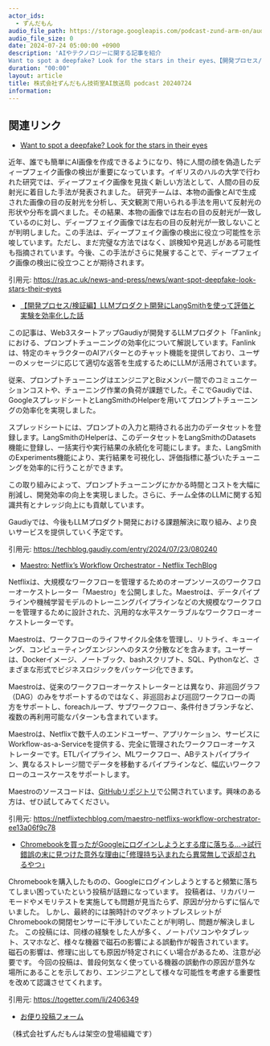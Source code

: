 ```yaml
---
actor_ids:
  - ずんだもん
audio_file_path: https://storage.googleapis.com/podcast-zund-arm-on/audio/株式会社ずんだもん技術室AI放送局_podcast_20240724.mp3
audio_file_size: 0
date: 2024-07-24 05:00:00 +0900
description: 'AIやテクノロジーに関する記事を紹介  
Want to spot a deepfake? Look for the stars in their eyes、【開発プロセス/検証編】LLMプロダクト開発にLangSmithを使って評価と実験を効率化した話、Maestro: Netflix’s Workflow Orchestrator - Netflix TechBlog、Chromebookを買ったがGoogleにログインしようとする度に落ちる...→試行錯誤の末に見つけた意外な理由に｢修理持ち込まれたら異常無しで返却されるやつ｣'
duration: "00:00"
layout: article
title: 株式会社ずんだもん技術室AI放送局 podcast 20240724
information: 
---
```


## 関連リンク


- [Want to spot a deepfake? Look for the stars in their eyes](https://ras.ac.uk/news-and-press/news/want-spot-deepfake-look-stars-their-eyes)  


近年、誰でも簡単にAI画像を作成できるようになり、特に人間の顔を偽造したディープフェイク画像の検出が重要になっています。イギリスのハルの大学で行われた研究では、ディープフェイク画像を見抜く新しい方法として、人間の目の反射光に着目した手法が発表されました。
研究チームは、本物の画像とAIで生成された画像の目の反射光を分析し、天文観測で用いられる手法を用いて反射光の形状や分布を調べました。その結果、本物の画像では左右の目の反射光が一致しているのに対し、ディープフェイク画像では左右の目の反射光が一致しないことが判明しました。この手法は、ディープフェイク画像の検出に役立つ可能性を示唆しています。ただし、まだ完璧な方法ではなく、誤検知や見逃しがある可能性も指摘されています。今後、この手法がさらに発展することで、ディープフェイク画像の検出に役立つことが期待されます。 


引用元: https://ras.ac.uk/news-and-press/news/want-spot-deepfake-look-stars-their-eyes


- [【開発プロセス/検証編】LLMプロダクト開発にLangSmithを使って評価と実験を効率化した話](https://techblog.gaudiy.com/entry/2024/07/23/080240)  

 
この記事は、Web3スタートアップGaudiyが開発するLLMプロダクト「Fanlink」における、プロンプトチューニングの効率化について解説しています。Fanlinkは、特定のキャラクターのAIアバターとのチャット機能を提供しており、ユーザーのメッセージに応じて適切な返答を生成するためにLLMが活用されています。

従来、プロンプトチューニングはエンジニアとBizメンバー間でのコミュニケーションコストや、チューニング作業の負荷が課題でした。そこでGaudiyでは、GoogleスプレッドシートとLangSmithのHelperを用いてプロンプトチューニングの効率化を実現しました。

スプレッドシートには、プロンプトの入力と期待される出力のデータセットを登録します。LangSmithのHelperは、このデータセットをLangSmithのDatasets機能に登録し、一括実行や実行結果の永続化を可能にします。また、LangSmithのExperiments機能により、実行結果を可視化し、評価指標に基づいたチューニングを効率的に行うことができます。

この取り組みによって、プロンプトチューニングにかかる時間とコストを大幅に削減し、開発効率の向上を実現しました。さらに、チーム全体のLLMに関する知識共有とナレッジ向上にも貢献しています。

Gaudiyでは、今後もLLMプロダクト開発における課題解決に取り組み、より良いサービスを提供していく予定です。

引用元: https://techblog.gaudiy.com/entry/2024/07/23/080240


- [Maestro: Netflix’s Workflow Orchestrator - Netflix TechBlog](https://netflixtechblog.com/maestro-netflixs-workflow-orchestrator-ee13a06f9c78)  


Netflixは、大規模なワークフローを管理するためのオープンソースのワークフローオーケストレーター「Maestro」を公開しました。Maestroは、データパイプラインや機械学習モデルのトレーニングパイプラインなどの大規模なワークフローを管理するために設計された、汎用的な水平スケーラブルなワークフローオーケストレーターです。

Maestroは、ワークフローのライフサイクル全体を管理し、リトライ、キューイング、コンピューティングエンジンへのタスク分散などを含みます。ユーザーは、Dockerイメージ、ノートブック、bashスクリプト、SQL、Pythonなど、さまざまな形式でビジネスロジックをパッケージ化できます。

Maestroは、従来のワークフローオーケストレーターとは異なり、非巡回グラフ（DAG）のみをサポートするのではなく、非巡回および巡回ワークフローの両方をサポートし、foreachループ、サブワークフロー、条件付きブランチなど、複数の再利用可能なパターンも含まれています。

Maestroは、Netflixで数千人のエンドユーザー、アプリケーション、サービスにWorkflow-as-a-Serviceを提供する、完全に管理されたワークフローオーケストレーターです。ETLパイプライン、MLワークフロー、ABテストパイプライン、異なるストレージ間でデータを移動するパイプラインなど、幅広いワークフローのユースケースをサポートします。

Maestroのソースコードは、[GitHubリポジトリ](https://github.com/Netflix/maestro)で公開されています。興味のある方は、ぜひ試してみてください。

引用元: https://netflixtechblog.com/maestro-netflixs-workflow-orchestrator-ee13a06f9c78


- [Chromebookを買ったがGoogleにログインしようとする度に落ちる...→試行錯誤の末に見つけた意外な理由に｢修理持ち込まれたら異常無しで返却されるやつ｣](https://togetter.com/li/2406349)  

 
Chromebookを購入したものの、Googleにログインしようとすると頻繁に落ちてしまい困っていたという投稿が話題になっています。 
投稿者は、リカバリーモードやメモリテストを実施しても問題が見当たらず、原因が分からずに悩んでいました。 
しかし、最終的には腕時計のマグネットブレスレットがChromebookの開閉センサーに干渉していたことが判明し、問題が解決しました。 
この投稿には、同様の経験をした人が多く、ノートパソコンやタブレット、スマホなど、様々な機器で磁石の影響による誤動作が報告されています。 
磁石の影響は、修理に出しても原因が特定されにくい場合があるため、注意が必要です。 
今回の投稿は、普段何気なく使っている機器の誤動作の原因が意外な場所にあることを示しており、エンジニアとして様々な可能性を考慮する重要性を改めて認識させてくれます。 


引用元: https://togetter.com/li/2406349



- [お便り投稿フォーム](https://forms.gle/ffg4JTfqdiqK62qf9)

（株式会社ずんだもんは架空の登場組織です）
